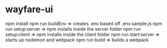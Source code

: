 # wayfare-ui

npm install
npm run buildEnv => creates .env based off .env.sample.js
npm run setup:server => npm installs inside the server folder
npm run setup:client => npm installs inside the client folder
npm run start:server => starts up nodemon and webpack
npm run build => builds a webpack